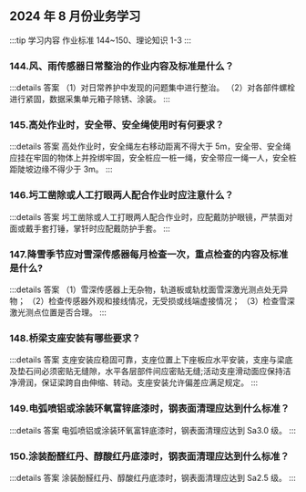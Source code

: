## 2024 年 8 月份业务学习

:::tip 学习内容
作业标准 144~150、理论知识 1-3
:::

### 144.风、雨传感器日常整治的作业内容及标准是什么？

:::details 答案
（1）对日常养护中发现的问题集中进行整治。
（2）对各部件螺栓进行紧固，数据采集单元箱子除锈、涂装。
:::

### 145.高处作业时，安全带、安全绳使用时有何要求？

:::details 答案
高处作业时，安全绳左右移动距离不得大于 5m，安全带、安全绳应挂在牢固的物体上并拴绑牢固，安全桩应一桩一绳，安全带应一绳一人，安全桩距陡坡边缘不得少于 3m。
:::

### 146.圬工凿除或人工打眼两人配合作业时应注意什么？

:::details 答案
圬工凿除或人工打眼两人配合作业时，应配戴防护眼镜，严禁面对面或戴手套打锤，掌钎时应配戴防护手套。
:::

### 147.降雪季节应对雪深传感器每月检查一次，重点检查的内容及标准是什么?

:::details 答案
（1）雪深传感器上无杂物，轨道板或轨枕面雪深激光测点处无异物；
（2）检查传感器外观和接线情况，无受损或线端虚接情况；
（3）检查雪深激光测点位置是否合理。
:::

### 148.桥梁支座安装有哪些要求？

:::details 答案
支座安装应稳固可靠，支座位置上下座板应水平安装，支座与梁底及垫石间必须密贴无缝隙，水平各层部件间应密贴无缝;活动支座滑动面应保持洁净滑润，保证梁跨自由伸缩、转动。支座安装允许偏差应满足规定。
:::

### 149.电弧喷铝或涂装环氧富锌底漆时，钢表面清理应达到什么标准？

:::details 答案
电弧喷铝或涂装环氧富锌底漆时，钢表面清理应达到 Sa3.0 级。
:::

### 150.涂装酚醛红丹、醇酸红丹底漆时，钢表面清理应达到什么标准？

:::details 答案
涂装酚醛红丹、醇酸红丹底漆时，钢表面清理应达到 Sa2.5 级。
:::
